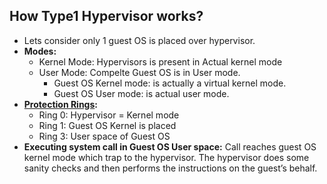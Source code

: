 ## How Type1 Hypervisor works?
- Lets consider only 1 guest OS is placed over hypervisor.
- **Modes:**
  - Kernel Mode: Hypervisors is present in Actual kernel mode
  - User Mode: Compelte Guest OS is in User mode.
    - Guest OS Kernel mode: is actually a virtual kernel mode. 
    - Guest OS User mode: is actual user mode.
- **[Protection Rings](/Operating_Systems/Linux/Protection_Rings/What_is_Protection_Ring.md):** 
  - Ring 0: Hypervisor = Kernel mode
  - Ring 1: Guest OS Kernel is placed
  - Ring 3: User space of Guest OS
- **Executing system call in Guest OS User space:** Call reaches guest OS kernel mode which trap to the hypervisor. The hypervisor does some sanity checks and then performs the instructions on the guest’s behalf.
